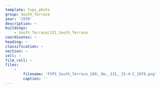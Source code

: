 ```yaml
---
template: fsps_photo
group: South_Terrace
year: '1978'
description: ~
buildings:
    - South_Terrace/131_South_Terrace
coordinates: ~
heading: ~
classification: ~
section: ~
cell: ~
film_roll: ~
files:
    -
        filename: 'FSPS_South_Terrace_189,_No._131,_15-4-C_1978.png'
        caption: ''
---
```

